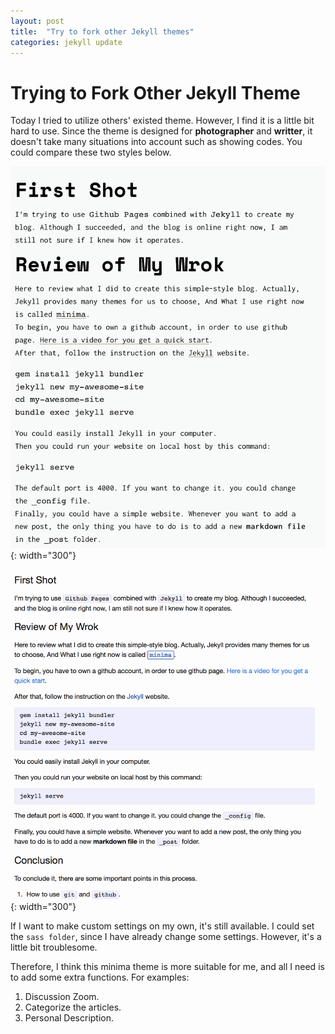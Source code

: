 ```yaml
---
layout: post
title:  "Try to fork other Jekyll themes"
categories: jekyll update
---
```

# Trying to Fork Other Jekyll Theme

Today I tried to utilize others' existed theme. However, I find it is a little bit hard to use.
Since the theme is designed for **photographer** and **writter**, it doesn't take many situations into account such as showing codes.
You could compare these two styles below.

![Trophy](\assets\img\trophy.png ){: width="300"}
![Minima](\assets\img\minima.png ){: width="300"}

If I want to make custom settings on my own, it's still available. 
I could set the `sass folder`, since I have already change some settings. However, it's a little bit troublesome.

Therefore, I think this minima theme is more suitable for me, and all I need is to add some extra functions.
For examples:
1. Discussion Zoom.
2. Categorize the articles.
3. Personal Description.

